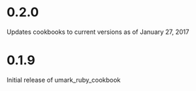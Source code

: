 # 0.2.0

Updates cookbooks to current versions as of January 27, 2017

# 0.1.9

Initial release of umark_ruby_cookbook
